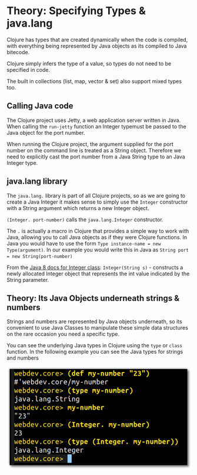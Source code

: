 # Theory: Specifying Types & java.lang

Clojure has types that are created dynamically when the code is compiled, with everything being represented by Java objects as its compiled to Java bitecode.

Clojure simply infers the type of a value, so types do not need to be specified in code.

The built in collections (list, map, vector & set) also support mixed types too.

## Calling Java code

The Clojure project uses Jetty, a web application server written in Java.  When calling the `run-jetty` function an Integer typemust be passed to the Java object for the port number.

When running the Clojure project, the argument supplied for the port number on the command line is treated as a String object.  Therefore we need to explicitly cast the port number from a Java String type to an Java Integer type.

## java.lang library

The `java.lang.` library is part of all Clojure projects, so as we are going to create a Java Integer it makes sense to simply use the `Integer` constructor with a String argument which returns a new Integer object.

`(Integer. port-number)` calls the `java.lang.Integer` constructor.

The `.` is actually a macro in Clojure that provides a simple way to work with Java, allowing you to call Java objects as if they were Clojure functions.  In Java you would have to use the form `Type instance-name = new Type(argument)`.  In our example you would write this in Java as `String port = new String(port-number)`

From the [Java 8 docs for Integer class](https://docs.oracle.com/javase/8/docs/api/java/lang/Integer.html): `Integer(String s)` - constructs a newly allocated Integer object that represents the int value indicated by the String parameter.


## Theory: Its Java Objects underneath strings & numbers

Strings and numbers are represented by Java objects underneath, so its convenient to use Java Classes to manipulate these simple data structures on the rare occasion you need a specific type.

You can see the underlying Java types in Clojure using the `type` or `class` function.  In the following example you can see the Java types for strings and numbers

![Clojure Types: String to Integer examples](/images/clojure-types-examples-string-to-integer.png)
